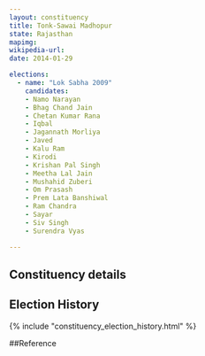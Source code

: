 ```yaml
---
layout: constituency
title: Tonk-Sawai Madhopur
state: Rajasthan
mapimg: 
wikipedia-url: 
date: 2014-01-29

elections: 
  - name: "Lok Sabha 2009"
    candidates: 
    - Namo Narayan 
    - Bhag Chand Jain 
    - Chetan Kumar Rana 
    - Iqbal 
    - Jagannath Morliya 
    - Javed 
    - Kalu Ram 
    - Kirodi 
    - Krishan Pal Singh 
    - Meetha Lal Jain 
    - Mushahid Zuberi 
    - Om Prasash 
    - Prem Lata Banshiwal 
    - Ram Chandra 
    - Sayar 
    - Siv Singh 
    - Surendra Vyas 

---
```

## Constituency details


## Election History
{% include "constituency_election_history.html" %}

##Reference
